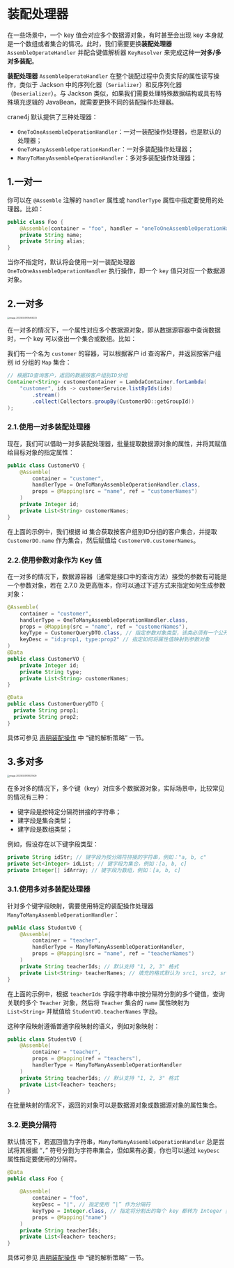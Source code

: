 # 装配处理器

在一些场景中，一个 key 值会对应多个数据源对象，有时甚至会出现 key 本身就是一个数组或者集合的情况。此时，我们需要更换**装配处理器** `AssembleOperateHandler` 并配合键值解析器 `KeyResolver` 来完成这种**一对多/多对多装配**。

**装配处理器** `AssembleOperateHandler` 在整个装配过程中负责实际的属性读写操作，类似于 Jackson 中的序列化器（`Serializer`）和反序列化器（`Deserializer`）。与 Jackson 类似，如果我们需要处理特殊数据结构或具有特殊填充逻辑的 JavaBean，就需要更换不同的装配操作处理器。

crane4j 默认提供了三种处理器：

- `OneToOneAssembleOperationHandler`：一对一装配操作处理器，也是默认的处理器；
- `OneToManyAssembleOperationHandler`：一对多装配操作处理器；
- `ManyToManyAssembleOperationHandler`：多对多装配操作处理器；

## 1.一对一

你可以在 `@Assemble` 注解的 `handler` 属性或 `handlerType` 属性中指定要使用的处理器。比如：

```java
public class Foo {
    @Assemble(container = "foo", handler = "oneToOneAssembleOperationHandler")
    private String name;
    private String alias;
}
```

当你不指定时，默认将会使用一对一装配处理器 `OneToOneAssembleOperationHandler` 执行操作，即一个 `key` 值只对应一个数据源对象。

## 2.一对多

<img src="https://img.xiajibagao.top/image-20230320105459223.png" alt="image-20230320105459223" style="zoom: 33%;" />

在一对多的情况下，一个属性对应多个数据源对象，即从数据源容器中查询数据时，一个 key 可以查出一个集合或数组。比如：

我们有一个名为 `customer` 的容器，可以根据客户 id 查询客户，并返回按客户组别 id 分组的 `Map` 集合：

```java
// 根据ID查询客户，返回的数据按客户组别ID分组
Container<String> customerContainer = LambdaContainer.forLambda(
    "customer", ids -> customerService.listByIds(ids)
        .stream()
        .collect(Collectors.groupBy(CustomerDO::getGroupId))
);
```

### 2.1.使用一对多装配处理器

现在，我们可以借助一对多装配处理器，批量提取数据源对象的属性，并将其赋值给目标对象的指定属性：

```java
public class CustomerVO {
    @Assemble(
        container = "customer",
        handlerType = OneToManyAssembleOperationHandler.class,
        props = @Mapping(src = "name", ref = "customerNames")
    )
    private Integer id;
    private List<String> customerNames;
}
```

在上面的示例中，我们根据 id 集合获取按客户组别ID分组的客户集合，并提取 `CustomerDO.name` 作为集合，然后赋值给 `CustomerVO.customerNames`。

### 2.2.使用参数对象作为 Key 值

在一对多的情况下，数据源容器（通常是接口中的查询方法）接受的参数有可能是一个参数对象，若在 2.7.0 及更高版本，你可以通过下述方式来指定如何生成参数对象：

~~~java
@Assemble(
    container = "customer", 
    handlerType = OneToManyAssembleOperationHandler.class,
    props = @Mapping(src = "name", ref = "customerNames"),
    keyType = CustomerQueryDTO.class, // 指定参数对象类型，该类必须有一个公开的无参构造方法
    keyDesc = "id:prop1, type:prop2" // 指定如何将属性值映射到参数对象
)
@Data
public class CustomerVO {
    private Integer id;
  	private String type;
    private List<String> customerNames;
}

@Data
public class CustomerQueryDTO {
  private String prop1;
  private String prop2;
}
~~~

具体可参见 [声明装配操作](./declare_assemble_operation.md) 中 “键的解析策略” 一节。

## 3.多对多

<img src="https://img.xiajibagao.top/image-20230320105521429.png" alt="image-20230320105521429" style="zoom:33%;" />

在多对多的情况下，多个键（key）对应多个数据源对象，实际场景中，比较常见的情况有三种：

- 键字段是按特定分隔符拼接的字符串；
- 建字段是集合类型；
- 建字段是数组类型；

例如，假设存在以下键字段类型：

```java
private String idStr; // 键字段为按分隔符拼接的字符串，例如："a, b, c"
private Set<Integer> idList; // 键字段为集合，例如：[a, b, c]
private Integer[] idArray; // 键字段为数组，例如：[a, b, c]
```

### 3.1.使用多对多装配处理器

针对多个键字段映射，需要使用特定的装配操作处理器 `ManyToManyAssembleOperationHandler`：

```java
public class StudentVO {
    @Assemble(
        container = "teacher", 
        handlerType = ManyToManyAssembleOperationHandler,
        props = @Mapping(src = "name", ref = "teacherNames")
    )
    private String teacherIds; // 默认支持 "1, 2, 3" 格式
    private List<String> teacherNames; // 填充的格式默认为 src1, src2, src3
}
```

在上面的示例中，根据 `teacherIds` 字段字符串中按分隔符分割的多个键值，查询关联的多个 `Teacher` 对象，然后将 `Teacher` 集合的 `name` 属性映射为 `List<String>` 并赋值给 `StudentVO.teacherNames` 字段。

这种字段映射遵循普通字段映射的语义，例如对象映射：

```java
public class StudentVO {
    @Assemble(
        container = "teacher", 
        props = @Mapping(ref = "teachers"),
        handlerType = ManyToManyAssembleOperationHandler
    )
    private String teacherIds; // 默认支持 "1, 2, 3" 格式
    private List<Teacher> teachers;
}
```

在批量映射的情况下，返回的对象可以是数据源对象或数据源对象的属性集合。

### 3.2.更换分隔符

默认情况下，若返回值为字符串，`ManyToManyAssembleOperationHandler` 总是尝试将其根据 “`,`” 符号分割为字符串集合，但如果有必要，你也可以通过 `keyDesc` 属性指定要使用的分隔符。

~~~java
@Data
public class Foo {
  
    @Assemble(
        container = "foo",
        keyDesc = "|", // 指定使用 “|” 作为分隔符
        keyType = Integer.class, // 指定将分割出的每个 key 都转为 Integer 类型
        props = @Mapping("name")
    )
    private String teacherIds;
    private List<Teacher> teachers;
}
~~~

具体可参见 [声明装配操作](./declare_assemble_operation.md) 中 “键的解析策略” 一节。
